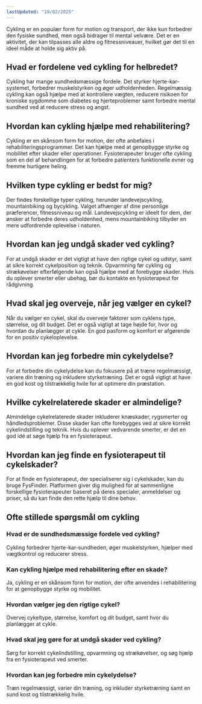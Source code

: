```yaml
---
lastUpdated: "19/02/2025"
---
```


Cykling er en populær form for motion og transport, der ikke kun forbedrer den fysiske sundhed, men også bidrager til mental velvære. Det er en aktivitet, der kan tilpasses alle aldre og fitnessniveauer, hvilket gør det til en ideel måde at holde sig aktiv på.

## Hvad er fordelene ved cykling for helbredet?

Cykling har mange sundhedsmæssige fordele. Det styrker hjerte-kar-systemet, forbedrer muskelstyrken og øger udholdenheden. Regelmæssig cykling kan også hjælpe med at kontrollere vægten, reducere risikoen for kroniske sygdomme som diabetes og hjerteproblemer samt forbedre mental sundhed ved at reducere stress og angst.

## Hvordan kan cykling hjælpe med rehabilitering?

Cykling er en skånsom form for motion, der ofte anbefales i rehabiliteringsprogrammer. Det kan hjælpe med at genopbygge styrke og mobilitet efter skader eller operationer. Fysioterapeuter bruger ofte cykling som en del af behandlingen for at forbedre patienters funktionelle evner og fremme hurtigere heling.

## Hvilken type cykling er bedst for mig?

Der findes forskellige typer cykling, herunder landevejscykling, mountainbiking og bycykling. Valget afhænger af dine personlige præferencer, fitnessniveau og mål. Landevejscykling er ideelt for dem, der ønsker at forbedre deres udholdenhed, mens mountainbiking tilbyder en mere udfordrende oplevelse i naturen.

## Hvordan kan jeg undgå skader ved cykling?

For at undgå skader er det vigtigt at have den rigtige cykel og udstyr, samt at sikre korrekt cykelposition og teknik. Opvarmning før cykling og strækøvelser efterfølgende kan også hjælpe med at forebygge skader. Hvis du oplever smerter eller ubehag, bør du kontakte en fysioterapeut for rådgivning.

## Hvad skal jeg overveje, når jeg vælger en cykel?

Når du vælger en cykel, skal du overveje faktorer som cyklens type, størrelse, og dit budget. Det er også vigtigt at tage højde for, hvor og hvordan du planlægger at cykle. En god pasform og komfort er afgørende for en positiv cykeloplevelse.

## Hvordan kan jeg forbedre min cykelydelse?

For at forbedre din cykelydelse kan du fokusere på at træne regelmæssigt, variere din træning og inkludere styrketræning. Det er også vigtigt at have en god kost og tilstrækkelig hvile for at optimere din præstation.

## Hvilke cykelrelaterede skader er almindelige?

Almindelige cykelrelaterede skader inkluderer knæskader, rygsmerter og håndledsproblemer. Disse skader kan ofte forebygges ved at sikre korrekt cykelindstilling og teknik. Hvis du oplever vedvarende smerter, er det en god idé at søge hjælp fra en fysioterapeut.

## Hvordan kan jeg finde en fysioterapeut til cykelskader?

For at finde en fysioterapeut, der specialiserer sig i cykelskader, kan du bruge FysFinder. Platformen giver dig mulighed for at sammenligne forskellige fysioterapeuter baseret på deres specialer, anmeldelser og priser, så du kan finde den rette hjælp til dine behov.

## Ofte stillede spørgsmål om cykling

### Hvad er de sundhedsmæssige fordele ved cykling?

Cykling forbedrer hjerte-kar-sundheden, øger muskelstyrken, hjælper med vægtkontrol og reducerer stress.

### Kan cykling hjælpe med rehabilitering efter en skade?

Ja, cykling er en skånsom form for motion, der ofte anvendes i rehabilitering for at genopbygge styrke og mobilitet.

### Hvordan vælger jeg den rigtige cykel?

Overvej cykeltype, størrelse, komfort og dit budget, samt hvor du planlægger at cykle.

### Hvad skal jeg gøre for at undgå skader ved cykling?

Sørg for korrekt cykelindstilling, opvarmning og strækøvelser, og søg hjælp fra en fysioterapeut ved smerter.

### Hvordan kan jeg forbedre min cykelydelse?

Træn regelmæssigt, varier din træning, og inkluder styrketræning samt en sund kost og tilstrækkelig hvile.
